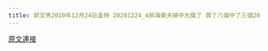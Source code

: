 ```yaml
---
title: 郭文贵2020年12月24日盖特 20201224_4郝海東夫婦中大獎了 買了八個中了三個20201224之4
---
```


[原文連接](https://gnews.org/ThreadView/53479222)


